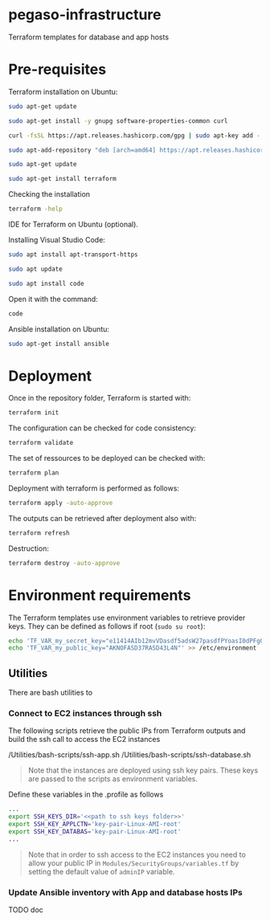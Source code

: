 # pegaso-infrastructure
Terraform templates for database and app hosts

# Pre-requisites

Terraform installation on Ubuntu:

```bash
sudo apt-get update

sudo apt-get install -y gnupg software-properties-common curl

curl -fsSL https://apt.releases.hashicorp.com/gpg | sudo apt-key add -

sudo apt-add-repository "deb [arch=amd64] https://apt.releases.hashicorp.com $(lsb_release -cs) main"

sudo apt-get update

sudo apt-get install terraform
```

Checking the installation 

```bash
terraform -help
```

IDE for Terraform on Ubuntu (optional).

Installing Visual Studio Code:

```bash
sudo apt install apt-transport-https

sudo apt update

sudo apt install code 
```

Open it with the command:

```bash
code
```

Ansible installation on Ubuntu:

```bash
sudo apt-get install ansible
```

# Deployment

Once in the repository folder, Terraform is started with:

```sh
terraform init
```

The configuration can be checked for code consistency:

```sh
terraform validate
```

The set of ressources to be deployed can be checked with:

```sh
terraform plan
```

Deployment with terraform is performed as follows:

```sh
terraform apply -auto-approve
```

The outputs can be retrieved after deployment also with:

```sh
terraform refresh
```

Destruction:

```sh
terraform destroy -auto-approve
```


# Environment requirements

The Terraform templates use environment variables to retrieve provider keys. They can be defined as follows if root (```sudo su root```):

```bash
echo 'TF_VAR_my_secret_key="e11414AIb12mvVDasdf5adsW27pasdfPYoasI0dPFgOdFGa2JCJ7"' >> /etc/environment
echo 'TF_VAR_my_public_key="AKNOFASD37RASD43L4N"' >> /etc/environment
```

## Utilities

There are bash utilities to 

### Connect to EC2 instances through ssh

The following scripts retrieve the public IPs from Terraform outputs and build the ssh call to access the EC2 instances

/Utilities/bash-scripts/ssh-app.sh
/Utilities/bash-scripts/ssh-database.sh

> Note that the instances are deployed using ssh key pairs. These keys are passed to the scripts as environment variables.

Define these variables in the .profile as follows

```bash
...
export SSH_KEYS_DIR='<<path to ssh keys folder>>'
export SSH_KEY_APPLCTN='key-pair-Linux-AMI-root'
export SSH_KEY_DATABAS='key-pair-Linux-AMI-root'
...
```

> Note that in order to ssh access to the EC2 instances you need to allow your public IP in ```Modules/SecurityGroups/variables.tf``` by setting the default value of ```adminIP``` variable.

### Update Ansible inventory with App and database hosts IPs

TODO doc

